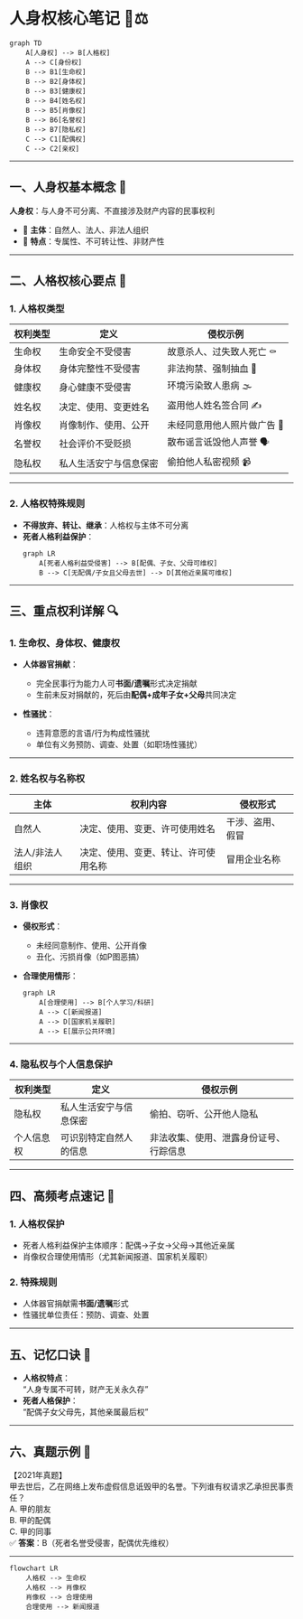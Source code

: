 # 人身权核心笔记 👤⚖️

```mermaid
graph TD
    A[人身权] --> B[人格权]
    A --> C[身份权]
    B --> B1[生命权]
    B --> B2[身体权]
    B --> B3[健康权]
    B --> B4[姓名权]
    B --> B5[肖像权]
    B --> B6[名誉权]
    B --> B7[隐私权]
    C --> C1[配偶权]
    C --> C2[亲权]
```

---

## 一、人身权基本概念 📜
**人身权**：与人身不可分离、不直接涉及财产内容的民事权利  
- 👤 **主体**：自然人、法人、非法人组织  
- 🚩 **特点**：专属性、不可转让性、非财产性  

---

## 二、人格权核心要点 🧠

### 1. 人格权类型
| 权利类型 | 定义 | 侵权示例 |
|----------|------|----------|
| 生命权 | 生命安全不受侵害 | 故意杀人、过失致人死亡 ⚰️ |
| 身体权 | 身体完整性不受侵害 | 非法拘禁、强制抽血 💉 |
| 健康权 | 身心健康不受侵害 | 环境污染致人患病 🌫️ |
| 姓名权 | 决定、使用、变更姓名 | 盗用他人姓名签合同 ✍️ |
| 肖像权 | 肖像制作、使用、公开 | 未经同意用他人照片做广告 📸 |
| 名誉权 | 社会评价不受贬损 | 散布谣言诋毁他人声誉 🗣️ |
| 隐私权 | 私人生活安宁与信息保密 | 偷拍他人私密视频 📹 |

---

### 2. 人格权特殊规则
- **不得放弃、转让、继承**：人格权与主体不可分离  
- **死者人格利益保护**：  
  ```mermaid
  graph LR
      A[死者人格利益受侵害] --> B[配偶、子女、父母可维权]
      B --> C[无配偶/子女且父母去世] --> D[其他近亲属可维权]
  ```

---

## 三、重点权利详解 🔍

### 1. 生命权、身体权、健康权
- **人体器官捐献**：  
  - 完全民事行为能力人可**书面/遗嘱**形式决定捐献  
  - 生前未反对捐献的，死后由**配偶+成年子女+父母**共同决定  

- **性骚扰**：  
  - 违背意愿的言语/行为构成性骚扰  
  - 单位有义务预防、调查、处置（如职场性骚扰）  

---

### 2. 姓名权与名称权
| 主体 | 权利内容 | 侵权形式 |
|------|----------|----------|
| 自然人 | 决定、使用、变更、许可使用姓名 | 干涉、盗用、假冒 |
| 法人/非法人组织 | 决定、使用、变更、转让、许可使用名称 | 冒用企业名称 |

---

### 3. 肖像权
- **侵权形式**：  
  - 未经同意制作、使用、公开肖像  
  - 丑化、污损肖像（如P图恶搞）  

- **合理使用情形**：  
  ```mermaid
  graph LR
      A[合理使用] --> B[个人学习/科研]
      A --> C[新闻报道]
      A --> D[国家机关履职]
      A --> E[展示公共环境]
  ```

---

### 4. 隐私权与个人信息保护
| 权利类型 | 定义 | 侵权示例 |
|----------|------|----------|
| 隐私权 | 私人生活安宁与信息保密 | 偷拍、窃听、公开他人隐私 |
| 个人信息权 | 可识别特定自然人的信息 | 非法收集、使用、泄露身份证号、行踪信息 |

---

## 四、高频考点速记 🚩

### 1. 人格权保护
- 死者人格利益保护主体顺序：配偶→子女→父母→其他近亲属  
- 肖像权合理使用情形（尤其新闻报道、国家机关履职）  

### 2. 特殊规则
- 人体器官捐献需**书面/遗嘱**形式  
- 性骚扰单位责任：预防、调查、处置  

---

## 五、记忆口诀 📌
- **人格权特点**：  
  “人身专属不可转，财产无关永久存”  
- **死者人格保护**：  
  “配偶子女父母先，其他亲属最后权”  

---

## 六、真题示例 💯
【2021年真题】  
甲去世后，乙在网络上发布虚假信息诋毁甲的名誉。下列谁有权请求乙承担民事责任？  
A. 甲的朋友  
B. 甲的配偶  
C. 甲的同事  
✅ **答案**：B（死者名誉受侵害，配偶优先维权）

---

```mermaid
flowchart LR
    人格权 --> 生命权
    人格权 --> 肖像权
    肖像权 --> 合理使用
    合理使用 --> 新闻报道
```
